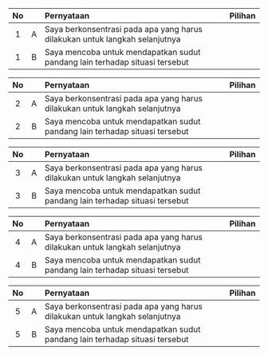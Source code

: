 
**No** | | **Pernyataan** | **Pilihan** |
:-----:|:-----:|:-----|:-----:|
| 1 | A | Saya berkonsentrasi pada apa yang harus dilakukan untuk langkah selanjutnya | |
| 1 | B | Saya mencoba untuk mendapatkan sudut pandang lain terhadap situasi tersebut | |

**No** | | **Pernyataan** | **Pilihan** |
:-----:|:-----:|:-----|:-----:|
| 2 | A | Saya berkonsentrasi pada apa yang harus dilakukan untuk langkah selanjutnya | |
| 2 | B | Saya mencoba untuk mendapatkan sudut pandang lain terhadap situasi tersebut | |

**No** | | **Pernyataan** | **Pilihan** |
:-----:|:-----:|:-----|:-----:|
| 3 | A | Saya berkonsentrasi pada apa yang harus dilakukan untuk langkah selanjutnya | |
| 3 | B | Saya mencoba untuk mendapatkan sudut pandang lain terhadap situasi tersebut | |

**No** | | **Pernyataan** | **Pilihan** |
:-----:|:-----:|:-----|:-----:|
| 4 | A | Saya berkonsentrasi pada apa yang harus dilakukan untuk langkah selanjutnya | |
| 4 | B | Saya mencoba untuk mendapatkan sudut pandang lain terhadap situasi tersebut | |

**No** | | **Pernyataan** | **Pilihan** |
:-----:|:-----:|:-----|:-----:|
| 5 | A | Saya berkonsentrasi pada apa yang harus dilakukan untuk langkah selanjutnya | |
| 5 | B | Saya mencoba untuk mendapatkan sudut pandang lain terhadap situasi tersebut | |
